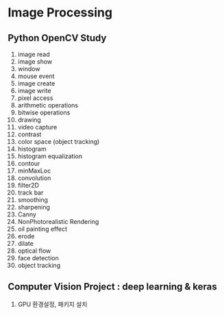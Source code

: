 # Image Processing

## Python OpenCV Study

1. image read
2. image show
3. window
4. mouse event
5. image create
6. image write
7. pixel access
8. arithmetic operations
9. bitwise operations
10. drawing
11. video capture
12. contrast
13. color space (object tracking)
14. histogram
15. histogram equalization
16. contour
17. minMaxLoc
18. convolution
19. filter2D
20. track bar
21. smoothing
22. sharpening
23. Canny
24. NonPhotorealistic Rendering
25. oil painting effect
26. erode
27. dilate
28. optical flow
29. face detection
30. object tracking

## Computer Vision Project : deep learning & keras

1. GPU 환경설정, 패키지 설치
